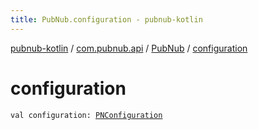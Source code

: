 ```yaml
---
title: PubNub.configuration - pubnub-kotlin
---
```


[pubnub-kotlin](../../index.html) / [com.pubnub.api](../index.html) / [PubNub](index.html) / [configuration](./configuration.html)

# configuration

`val configuration: `[`PNConfiguration`](../-p-n-configuration/index.html)